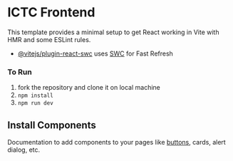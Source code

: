 # ICTC Frontend

This template provides a minimal setup to get React working in Vite with HMR and some ESLint rules.

- [@vitejs/plugin-react-swc](https://github.com/vitejs/vite-plugin-react-swc) uses [SWC](https://swc.rs/) for Fast Refresh

### To Run

1. fork the repository and clone it on local machine
2. `npm install`
3. `npm run dev`

## Install Components
Documentation to add components to your pages like [buttons](https://ui.shadcn.com/docs/components/button), cards, alert dialog, etc.
